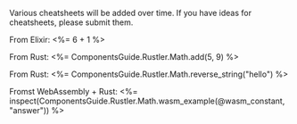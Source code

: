 Various cheatsheets will be added over time. If you have ideas for cheatsheets, please submit them.

<p>From Elixir: <%= 6 + 1 %></p>
<p>From Rust: <%= ComponentsGuide.Rustler.Math.add(5, 9) %></p>
<p>From Rust: <%= ComponentsGuide.Rustler.Math.reverse_string("hello") %></p>
<p>Fromst WebAssembly + Rust: <%= inspect(ComponentsGuide.Rustler.Math.wasm_example(@wasm_constant, "answer")) %></p>
